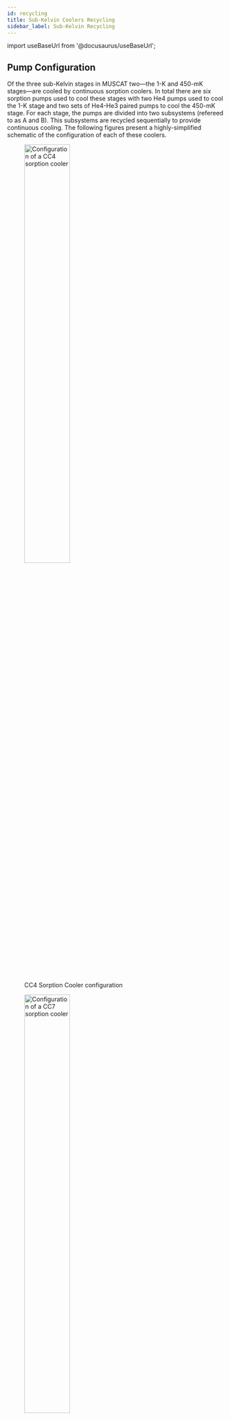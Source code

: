```yaml
---
id: recycling
title: Sub-Kelvin Coolers Recycling
sidebar_label: Sub-Kelvin Recycling
---
```


import useBaseUrl from '@docusaurus/useBaseUrl';

## Pump Configuration

Of the three sub-Kelvin stages in MUSCAT two—the 1-K and 450-mK stages—are cooled by continuous sorption coolers. In total there are six sorption pumps used to cool these stages with two He4 pumps used to cool the 1-K stage and two sets of He4-He3 paired pumps to cool the 450-mK stage. For each stage, the pumps are divided into two subsystems (refereed to as A and B). This subsystems are recycled sequentially to provide continuous cooling. The following figures present a highly-simplified schematic of the configuration of each of these coolers.

<figure>
<img className='image--center' alt='Configuration of a CC4 sorption cooler' src={useBaseUrl('img/CC4_config.png')} width='50%' />
<figcaption>CC4 Sorption Cooler configuration</figcaption>
</figure>
<figure>
<img className='image--center' alt='Configuration of a CC7 sorption cooler' src={useBaseUrl('img/CC7_config.png')} width='50%' />
<figcaption>CC7 Sorption Cooler configuration</figcaption>
</figure>

## Input Parameters

The recycling of the coolers is controlled by a state machine scripted in LabView. This state machine has two sets of input parameters each contained in a human-readable `.ini` file.

### Hardware Configuration Parameters
The first set of parameters is the physical channel IDs of the various heaters and temperature sensors. This is purely dependent on hardware configuration and present no possibility for optimisation and so is not further discussed here.

### Cycle Optimisation Parameters
The second set of parameters defines values like the set temperature each pump is heated to along with the voltage used for heating and the value of the exit condition for each stage of the cycle. The complete set of parameters is listed below

| Section | Parameter | Description | Default Value | Unit | Valid Range |
| --- | --- | --- | --- | --- | --- |
| CC7 | `He4APumpSetT` | Temperature to heat He4 A pump to condense He4 | 37.0 | Kelvin | Min: 0 |
| CC7 | `He4APumpVHeat` | Voltage used to heat He4 A pump up to `He4APumpSetT` | 24.0 | Volts | Min:&nbsp;0, Max:&nbsp;24 |
| CC7 | `He4APumpVHold` | Voltage used to hold He4 A pump at approximately `He4APumpSetT` during condensation | 3.5 | Volts | Min:&nbsp;0, Max:&nbsp;24 |
| CC7 | `He4AHSVOn` | Voltage to turn on (close) heat switch for He4 A pump | 3.5 | Volts | Min: 0, Max: 5 |
| CC7 | `He4AHSVOff` | Voltage to apply while heat switch for He4 A pump is off (open) | 0 | Volts | Min: 0, Max: 5 |
| CC7 | `He3APumpSetT` | Temperature to heat He3 A pump to condense He3 | 35.0 | Kelvin | Min: 0 |
| CC7 | `He3APumpVHeat` | Voltage used to heat He3 A pump up to `He3APumpSetT` | 24.0 | Volts | Min:&nbsp;0, Max:&nbsp;24 |
| CC7 | `He3APumpVHold` | Voltage used to hold He3 A pump at approximately `He3APumpSetT` during condensation | 3.5 | Volts | Min:&nbsp;0, Max:&nbsp;24 |
| CC7 | `He3AHSVOn` | Voltage to turn on (close) heat switch for He3 A pump | 3.5 | Volts | Min: 0, Max: 5 |
| CC7 | `He3AHSVOff` | Voltage to apply while heat switch for He3 A pump is off (open) | 0 | Volts | Min: 0, Max: 5 |
| CC7 | `He3ASoftStartV` | Voltage used to preheat He3 A pump during heating of He4 A pump | 0 | Volts | Min: 0, Max: 24 |
| CC7 | `He4BPumpSetT` | Temperature to heat He4 B pump to condense He4 | 37.0 | Kelvin | Min: 0 |
| CC7 | `He4BPumpVHeat` | Voltage used to heat He4 B pump up to `He4APumpSetT` | 24.0 | Volts | Min:&nbsp;0, Max:&nbsp;24 |
| CC7 | `He4BPumpVHold` | Voltage used to hold He4 B pump at approximately `He4APumpSetT` during condensation | 3.5 | Volts | Min:&nbsp;0, Max:&nbsp;24 |
| CC7 | `He4BHSVOn` | Voltage to turn on (close) heat switch for He4 B pump | 3.5 | Volts | Min: 0, Max: 5 |
| CC7 | `He4BHSVOff` | Voltage to apply while heat switch for He4 B pump is off (open) | 0 | Volts | Min: 0, Max: 5 |
| CC7 | `He3BPumpSetT` | Temperature to heat He3 B pump to condense He3 | 35.0 | Kelvin | Min: 0 |
| CC7 | `He3BPumpVHeat` | Voltage used to heat He3 B pump up to `He3APumpSetT` | 24.0 | Volts | Min:&nbsp;0, Max:&nbsp;24 |
| CC7 | `He3BPumpVHold` | Voltage used to hold He3 B pump at approximately `He3APumpSetT` during condensation | 5.0 | Volts | Min:&nbsp;0, Max:&nbsp;24 |
| CC7 | `He3BHSVOn` | Voltage to turn on (close) heat switch for He3 B pump | 3.5 | Volts | Min: 0, Max: 5 |
| CC7 | `He3BHSVOff` | Voltage to apply while heat switch for He3 B pump is off (open) | 0 | Volts | Min: 0, Max: 5 |
| CC7 | `He3BSoftStartV` | Voltage used to preheat He3 B pump during heating of He4 B pump | 0 | Volts | Min: 0, Max: 24 |
| CC7 | `He4CondTemp` | Temperature below which we consider He4 to condense in the system | 4.2 | Kelvin | Min: 0 |
| CC7 | `He4CondTime` | Time to wait for He4 to condense | 480 | Seconds | Min: 0 |
| CC7 | `He3CondTemp` | Temperature below which we consider He3 to condense in the system | 3.1 | Kelvin | Min: 0 |
| CC7 | `He3CondTime` | Time to wait for He3 to condense | 480 | Seconds | Min: 0 |
| CC7 | `HSOffBelow` | Temperature below which a heat switch is considered to be off (open) | 15.0 | Kelvin | Min: 0 |
| CC7 | `TimeBetweenCycles` | Time between the end of a A/B subsystem cycle and the start of the B/A cycle | 480 | Seconds | Min: 0 |
| CC7 | `He3TimeOut` | Fall-back parameter - Maximum time to wait after pumping He4 for the head of a He3 pump to cool below `He3CondTemp` before manually advancing the cycle | 2700 | Seconds | Min: 0 |
| CC4 | `He4APumpSetT` | Temperature to heat He4 A pump to condense He4 | 47.0 | Kelvin | Min: 0 |
| CC4 | `He4APumpVHeat` | Voltage used to heat He4 A pump up to `He4APumpSetT` | 24.0 | Volts | Min:&nbsp;0, Max:&nbsp;24 |
| CC4 | `He4APumpVHold` | Voltage used to hold He4 A pump at approximately `He4APumpSetT` during condensation | 4.5 | Volts | Min:&nbsp;0, Max:&nbsp;24 |
| CC4 | `He4AHSVOn` | Voltage to turn on (close) heat switch for He4 A pump | 5.0 | Volts | Min: 0, Max: 5 |
| CC4 | `He4AHSVOff` | Voltage to apply while heat switch for He4 A pump is off (open) | 0 | Volts | Min: 0, Max: 5 |
| CC4 | `He4BPumpSetT` | Temperature to heat He4 A pump to condense He4 | 47.0 | Kelvin | Min: 0 |
| CC4 | `He4BPumpVHeat` | Voltage used to heat He4 A pump up to `He4BPumpSetT` | 24.0 | Volts | Min:&nbsp;0, Max:&nbsp;24 |
| CC4 | `He4BPumpVHold` | Voltage used to hold He4 A pump at approximately `He4BPumpSetT` during condensation | 5.0 | Volts | Min:&nbsp;0, Max:&nbsp;24 |
| CC4 | `He4BHSVOn` | Voltage to turn on (close) heat switch for He4 A pump | 5.0 | Volts | Min: 0, Max: 5 |
| CC4 | `He4BHSVOff` | Voltage to apply while heat switch for He4 A pump is off (open) | 0 | Volts | Min: 0, Max: 5 |
| CC4 | `HSOffBelow` | Temperature below which a heat switch is considered to be off (open) | 15.0 | Kelvin | Min: 0 |
| CC4 | `TimeAfterCC7BeforeCC4` | Time to wait after finishing the CC7 subsystem cycle before finishing the CC4 subsystem cycle | 0 | Seconds | Min: 0 |

### Example files
Example configuration files, based on the currently used parameters are available for download here.

-   <a href={useBaseUrl('data/Indexes_default.ini')}>Hardware Parameters</a>
-   <a href={useBaseUrl('data/Params_default.ini')}>Cycle Parameters</a>

## Cycle State Flow
